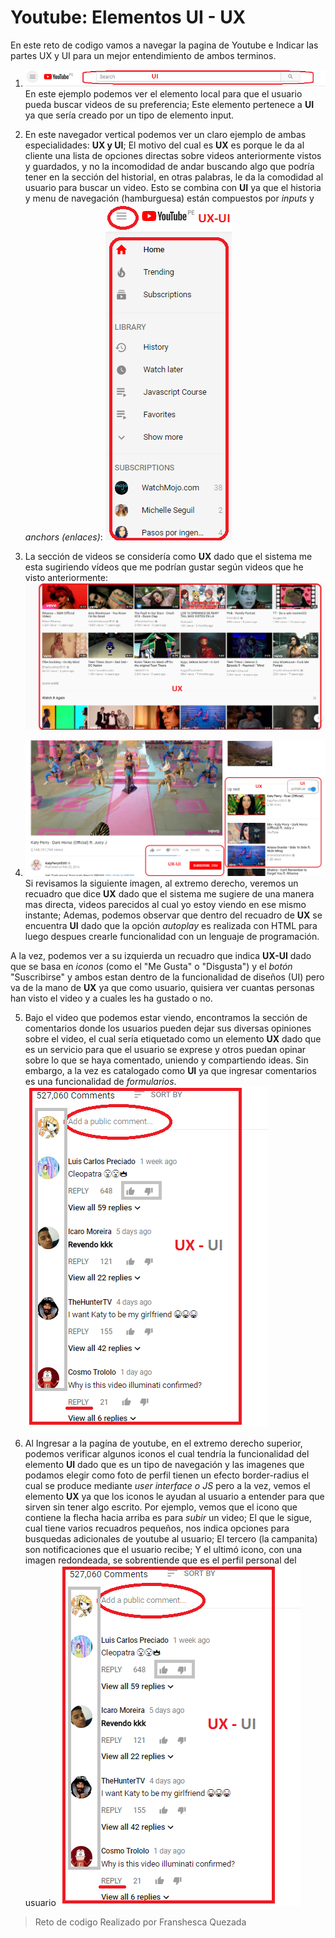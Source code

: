 # Youtube: Elementos UI - UX

En este reto de codigo vamos a  navegar la pagina de Youtube e Indicar las partes UX y UI para un mejor entendimiento de ambos terminos.

1. ![elemento local](assets/img/Buscador.png)
En este ejemplo podemos ver el elemento local para que el usuario pueda buscar videos de su preferencia; Este elemento pertenece a **UI** ya que sería creado por un tipo de elemento input.

2. En este navegador vertical podemos ver un claro ejemplo de ambas especialidades: **UX y UI**; El motivo del cual es **UX** es porque le da al cliente una lista de opciones directas sobre videos anteriormente vistos y guardados, y no la incomodidad de andar buscando algo que podría tener en la sección del historial, en otras palabras, le da la comodidad al usuario para buscar un video. Esto se combina con **UI** ya que el historia y menu de navegación (hamburguesa) están compuestos por _inputs_ y _anchors (enlaces)_:
![navegación vertical](assets/img/Navegacion.png)

3. La sección de videos se considería como **UX** dado que el sistema me esta sugiriendo vídeos que me podrían gustar según videos que he visto anteriormente:
![Recomendaciones](assets/img/Recomendacion.png)

4. ![Videos sugeridos](assets/img/Videos.png)
Si revisamos la siguiente imagen, al extremo derecho, veremos un recuadro que dice **UX** dado que el sistema me sugiere de una manera mas directa, videos parecidos al cual yo estoy viendo en ese mismo instante; Ademas, podemos observar que dentro del recuadro de **UX** se encuentra **UI** dado que la opción _autoplay_ es realizada con HTML para luego despues crearle funcionalidad con un lenguaje de programación.

 A la vez, podemos ver a su izquierda un recuadro que indica **UX-UI** dado que se basa en _iconos_ (como el "Me Gusta" o "Disgusta") y el _botón_ "Suscribirse" y ambos estan dentro de la funcionalidad de diseños (UI) pero va de la mano de **UX** ya que como usuario, quisiera ver cuantas personas han visto el video y a cuales les ha gustado o no.

5. Bajo el video que podemos estar viendo, encontramos la sección de comentarios donde los usuarios pueden dejar sus diversas opiniones sobre el video, el cual sería etiquetado como un elemento **UX** dado que es un servicio para que el usuario se exprese y otros puedan opinar sobre lo que se haya comentado, uniendo y compartiendo ideas. Sin embargo, a la vez es catalogado como **UI** ya que ingresar comentarios es una funcionalidad de _formularios_.
![Sugerencia](assets/img/Comentarios.png)

6. Al Ingresar a la pagína de youtube, en el extremo derecho superior, podemos verificar algunos iconos el cual tendría la funcionalidad del elemento **UI** dado que es un tipo de navegación y las imagenes que podamos elegir como foto de perfil tienen un efecto border-radius el cual se produce mediante _user interface o JS_ pero a la vez, vemos el elemento **UX** ya que los iconos le ayudan al usuario a entender para que sirven sin tener algo escrito. Por ejemplo, vemos que el icono que contiene la flecha hacia arriba es para _subir_ un video; El que le sigue, cual tiene varios recuadros pequeños, nos indica opciones para busquedas adicionales de youtube al usuario; El tercero (la campanita) son notificaciones que el usuario recibe; Y el ultimó icono, con una imagen redondeada, se sobrentiende que es el perfil personal del usuario
![Navegación](assets/img/Comentarios.png)

> Reto de codigo Realizado por Franshesca Quezada

